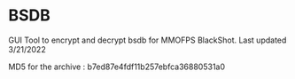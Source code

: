 # BSDB
GUI Tool to encrypt and decrypt bsdb for MMOFPS BlackShot. Last updated 3/21/2022

MD5 for the archive : b7ed87e4fdf11b257ebfca36880531a0
